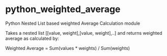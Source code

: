 python_weighted_average
=======================

Python Nested List based weighted Average Calculation module

Takes a nested list [[value, weight],[value, weight],..] and returns weighted average as calculated by:

Weighted Average = Sum(values * weights) / Sum(weights)